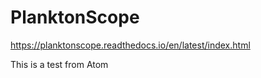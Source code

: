 # PlanktonScope

https://planktonscope.readthedocs.io/en/latest/index.html


This is a test from Atom
